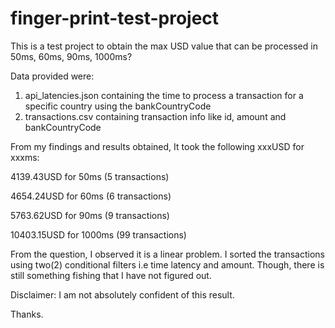 # finger-print-test-project


This is a test project to obtain the max USD value that can be processed in 50ms, 60ms, 90ms, 1000ms?

Data provided were:
1. api_latencies.json containing the time to process a transaction for a specific country using the bankCountryCode
2. transactions.csv containing transaction info like id, amount and bankCountryCode

From my findings and results obtained, It took the following xxxUSD for xxxms:

4139.43USD for 50ms (5 transactions)

4654.24USD for 60ms	 (6 transactions)

5763.62USD for 90ms	 (9 transactions)

10403.15USD for 1000ms (99 transactions) 


From the question, I observed it is a linear problem. I sorted the transactions using two(2) conditional filters i.e time latency and amount.
Though, there is still something fishing that I have not figured out.

Disclaimer: I am not absolutely confident of this result.


Thanks.
